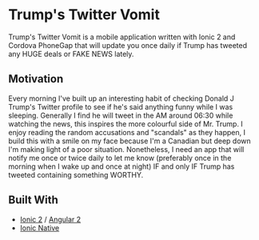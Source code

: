 # Trump's Twitter Vomit 

Trump's Twitter Vomit is a mobile application written with Ionic 2 and Cordova PhoneGap that will update you once daily if Trump has tweeted any HUGE deals or FAKE NEWS lately.

## Motivation

Every morning I've built up an interesting habit of checking Donald J Trump's Twitter profile to see if he's said anything funny while I was sleeping. Generally I find he will tweet in the AM around 06:30 while watching the news, this inspires the more colourful side of Mr. Trump. I enjoy reading the random accusations and "scandals" as they happen, I build this with a smile on my face because I'm a Canadian but deep down I'm making light of a poor situation. Nonetheless, I need an app that will notify me once or twice daily to let me know (preferably once in the morning when I wake up and once at night) IF and only IF Trump has tweeted containing something WORTHY.

## Built With

* [Ionic 2](http://ionicframework.com/docs/v2/intro/installation/) / [Angular 2](https://angular.io/)
* [Ionic Native](https://ionicframework.com/docs/v2/native)
